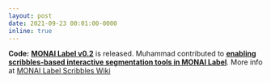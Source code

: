 ```yaml
---
layout: post
date: 2021-09-23 00:01:00-0000
inline: true
---
```


<b style="font-weight: bold;">Code:</b> <a href="https://github.com/Project-MONAI/MONAILabel" target="_blank" style="font-weight: bold;">MONAI Label v0.2</a> is released. Muhammad contributed to <a href="https://www.youtube.com/watch?v=kVGf5QQxSfc" target="_blank" style="font-weight: bold;">enabling scribbles-based interactive segmentation tools in MONAI Label</a>. More info at <a href="hhttps://github.com/Project-MONAI/MONAILabel/wiki/Scribbles" target="_blank">MONAI Label Scribbles Wiki</a>